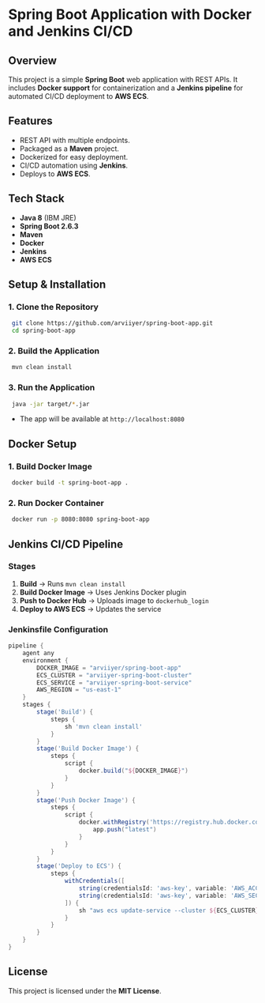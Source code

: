 # Spring Boot Application with Docker and Jenkins CI/CD

## Overview
This project is a simple **Spring Boot** web application with REST APIs. It includes **Docker support** for containerization and a **Jenkins pipeline** for automated CI/CD deployment to **AWS ECS**.

## Features
- REST API with multiple endpoints.
- Packaged as a **Maven** project.
- Dockerized for easy deployment.
- CI/CD automation using **Jenkins**.
- Deploys to **AWS ECS**.

## Tech Stack
- **Java 8** (IBM JRE)
- **Spring Boot 2.6.3**
- **Maven**
- **Docker**
- **Jenkins**
- **AWS ECS**

## Setup & Installation
### **1. Clone the Repository**
```sh
 git clone https://github.com/arviiyer/spring-boot-app.git
 cd spring-boot-app
```

### **2. Build the Application**
```sh
 mvn clean install
```

### **3. Run the Application**
```sh
 java -jar target/*.jar
```
- The app will be available at `http://localhost:8080`

## Docker Setup
### **1. Build Docker Image**
```sh
 docker build -t spring-boot-app .
```
### **2. Run Docker Container**
```sh
 docker run -p 8080:8080 spring-boot-app
```

## Jenkins CI/CD Pipeline
### **Stages**
1. **Build** → Runs `mvn clean install`
2. **Build Docker Image** → Uses Jenkins Docker plugin
3. **Push to Docker Hub** → Uploads image to `dockerhub_login`
4. **Deploy to AWS ECS** → Updates the service

### **Jenkinsfile Configuration**
```groovy
pipeline {
    agent any
    environment {
        DOCKER_IMAGE = "arviiyer/spring-boot-app"
        ECS_CLUSTER = "arviiyer-spring-boot-cluster"
        ECS_SERVICE = "arviiyer-spring-boot-service"
        AWS_REGION = "us-east-1"
    }
    stages {
        stage('Build') {
            steps {
                sh 'mvn clean install'
            }
        }
        stage('Build Docker Image') {
            steps {
                script {
                    docker.build("${DOCKER_IMAGE}")
                }
            }
        }
        stage('Push Docker Image') {
            steps {
                script {
                    docker.withRegistry('https://registry.hub.docker.com', 'dockerhub_login') {
                        app.push("latest")
                    }
                }
            }
        }
        stage('Deploy to ECS') {
            steps {
                withCredentials([
                    string(credentialsId: 'aws-key', variable: 'AWS_ACCESS_KEY_ID'),
                    string(credentialsId: 'aws-key', variable: 'AWS_SECRET_ACCESS_KEY')
                ]) {
                    sh "aws ecs update-service --cluster ${ECS_CLUSTER} --service ${ECS_SERVICE} --force-new-deployment --region ${AWS_REGION}"
                }
            }
        }
    }
}
```

## License
This project is licensed under the **MIT License**.

